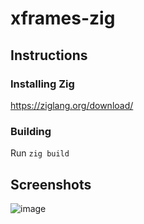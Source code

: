 # xframes-zig

## Instructions

### Installing Zig

https://ziglang.org/download/

### Building

Run `zig build`

## Screenshots

![image](https://github.com/user-attachments/assets/6287ff04-42cd-4d87-8ea3-52583b7121be)
